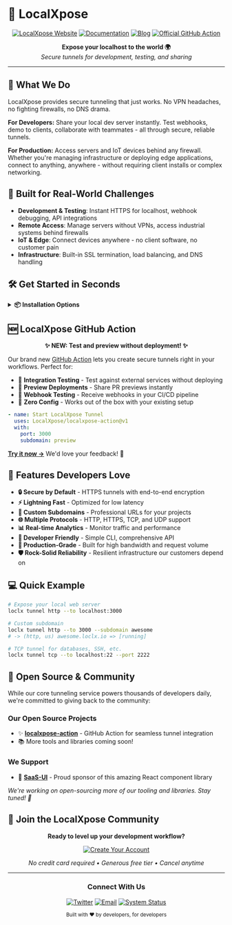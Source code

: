 # 👾 LocalXpose

<div align="center">

[![LocalXpose Website](https://img.shields.io/badge/Website-6023c0?style=for-the-badge&logo=rocket&logoColor=white)](https://localxpose.io?utm_source=github&utm_medium=profile&utm_content=header_badge)
[![Documentation](https://img.shields.io/badge/Docs-000000?style=for-the-badge&logo=readthedocs&logoColor=white)](https://localxpose.io/docs?utm_source=github&utm_medium=profile&utm_content=docs_badge)
[![Blog](https://img.shields.io/badge/Blog-FF5722?style=for-the-badge&logo=readthedocs&logoColor=white)](https://localxpose.io/blog?utm_source=github&utm_medium=profile&utm_content=blog_badge)
[![Official GitHub Action](https://img.shields.io/badge/Action_\(Official\)-2088FF?style=for-the-badge&logo=github&logoColor=white)](https://github.com/marketplace/actions/localxpose-tunnel)

**Expose your localhost to the world 🌍**  
*Secure tunnels for development, testing, and sharing*

</div>

---

## 🎯 What We Do

LocalXpose provides secure tunneling that just works. No VPN headaches, no fighting firewalls, no DNS drama.

**For Developers:** Share your local dev server instantly. Test webhooks, demo to clients, collaborate with teammates - all through secure, reliable tunnels.

**For Production:** Access servers and IoT devices behind any firewall. Whether you're managing infrastructure or deploying edge applications, connect to anything, anywhere - without requiring client installs or complex networking.

## 🔧 Built for Real-World Challenges

- **Development & Testing**: Instant HTTPS for localhost, webhook debugging, API integrations
- **Remote Access**: Manage servers without VPNs, access industrial systems behind firewalls
- **IoT & Edge**: Connect devices anywhere - no client software, no customer pain
- **Infrastructure**: Built-in SSL termination, load balancing, and DNS handling

## 🛠️ Get Started in Seconds

<details>
<summary><b>📦 Installation Options</b></summary>

### Package Managers
```bash
# Homebrew (macOS)
brew install --cask localxpose

# Snap (Linux)
sudo snap install localxpose

# NPM
npm install -g loclx

# Chocolatey (Windows)
choco install localxpose
```

### Docker
```bash
docker pull localxpose/localxpose
```

Find us on:
- 🐳 [Docker Hub](https://hub.docker.com/r/localxpose/localxpose)
- 📦 [npm](https://www.npmjs.com/package/loclx)
- 🍺 [Homebrew](https://formulae.brew.sh/cask/localxpose)
- 🍫 [Chocolatey](https://community.chocolatey.org/packages/localxpose)
- 📸 [Snapcraft](https://snapcraft.io/localxpose)

</details>

## 🆕 LocalXpose GitHub Action

<div align="center">
  
**✨ NEW: Test and preview without deployment! ✨**

</div>

Our brand new [GitHub Action](https://github.com/LocalXpose/localxpose-action) lets you create secure tunnels right in your workflows. Perfect for:

- 🧪 **Integration Testing** - Test against external services without deploying
- 👀 **Preview Deployments** - Share PR previews instantly
- 🔗 **Webhook Testing** - Receive webhooks in your CI/CD pipeline
- 🚀 **Zero Config** - Works out of the box with your existing setup

```yaml
- name: Start LocalXpose Tunnel
  uses: LocalXpose/localxpose-action@v1
  with:
    port: 3000
    subdomain: preview
```

[**Try it now →**](https://github.com/LocalXpose/localxpose-action) We'd love your feedback! 💬

## 🌟 Features Developers Love

- **🔒 Secure by Default** - HTTPS tunnels with end-to-end encryption
- **⚡ Lightning Fast** - Optimized for low latency
- **🎯 Custom Subdomains** - Professional URLs for your projects
- **🌐 Multiple Protocols** - HTTP, HTTPS, TCP, and UDP support
- **📊 Real-time Analytics** - Monitor traffic and performance
- **🔧 Developer Friendly** - Simple CLI, comprehensive API
- **💪 Production-Grade** - Built for high bandwidth and request volume
- **🛡️ Rock-Solid Reliability** - Resilient infrastructure our customers depend on


## 💻 Quick Example

```bash
# Expose your local web server
loclx tunnel http --to localhost:3000

# Custom subdomain
loclx tunnel http --to 3000 --subdomain awesome
# -> (http, us) awesome.loclx.io => [running]

# TCP tunnel for databases, SSH, etc.
loclx tunnel tcp --to localhost:22 --port 2222
```

## 🤝 Open Source & Community

While our core tunneling service powers thousands of developers daily, we're committed to giving back to the community:

### Our Open Source Projects
- ✨ [**localxpose-action**](https://github.com/LocalXpose/localxpose-action) - GitHub Action for seamless tunnel integration
- 📚 More tools and libraries coming soon!

### We Support
- 💜 [**SaaS-UI**](https://github.com/saas-js/saas-ui) - Proud sponsor of this amazing React component library

*We're working on open-sourcing more of our tooling and libraries. Stay tuned! 🚀*

## 🎉 Join the LocalXpose Community

<div align="center">

**Ready to level up your development workflow?**

[![Create Your Account](https://img.shields.io/badge/Create_Free_Account-6023c0?style=for-the-badge&logo=rocket&logoColor=white)](https://localxpose.io/signup?utm_source=github&utm_medium=profile&utm_campaign=readme&utm_content=main_cta)

*No credit card required • Generous free tier • Cancel anytime*

</div>

---

<div align="center">

### Connect With Us

[![Twitter](https://img.shields.io/badge/Twitter-1DA1F2?style=flat-square&logo=x&logoColor=white)](https://x.com/localxpose)
[![Email](https://img.shields.io/badge/Email-D14836?style=flat-square&logo=gmail&logoColor=white)](mailto:hello@localxpose.io)
[![System Status](https://img.shields.io/badge/System_Status-4EE3C2?style=flat-square&logo=instatus&logoColor=white)](https://localxpose.instatus.com)
<!-- [![Discord](https://img.shields.io/badge/Discord-5865F2?style=flat-square&logo=discord&logoColor=white)](https://discord.gg/localxpose) -->

<sub>Built with ❤️ by developers, for developers</sub>

</div>
